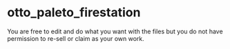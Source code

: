 # otto_paleto_firestation

You are free to edit and do what you want with the files but you do not have permission to re-sell or claim as your own work.
